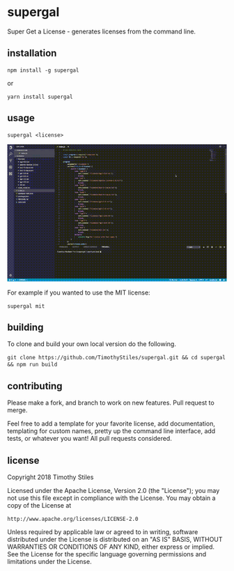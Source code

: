 # supergal
Super Get a License - generates licenses from the command line.


## installation

```
npm install -g supergal
```

or

```
yarn install supergal
```

## usage

```
supergal <license> 
```

![Usage gif](resources/usage.gif)


For example if you wanted to use the MIT license:
```
supergal mit
```

## building

To clone and build your own local version do the following.

```
git clone https://github.com/TimothyStiles/supergal.git && cd supergal && npm run build
```

## contributing
Please make a fork, and branch to work on new features. Pull request to merge.

Feel free to add a template for your favorite license, add documentation, templating for custom names, pretty up the command line interface, add tests, or whatever you want! All pull requests considered.

## license

Copyright 2018 Timothy Stiles

Licensed under the Apache License, Version 2.0 (the "License");
you may not use this file except in compliance with the License.
You may obtain a copy of the License at

    http://www.apache.org/licenses/LICENSE-2.0

Unless required by applicable law or agreed to in writing, software
distributed under the License is distributed on an "AS IS" BASIS,
WITHOUT WARRANTIES OR CONDITIONS OF ANY KIND, either express or implied.
See the License for the specific language governing permissions and
limitations under the License.